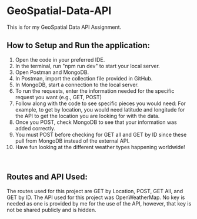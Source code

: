 # GeoSpatial-Data-API
This is for my GeoSpatial Data API Assignment.

## How to Setup and Run the application:
1. Open the code in your preferred IDE.
2. In the terminal, run "npm run dev" to start your local server.
3. Open Postman and MongoDB.
4. In Postman, import the collection file provided in GitHub.
5. In MongoDB, start a connection to the local server.
6. To run the requests, enter the information needed for the specific request you want (e.g., GET, POST)
7. Follow along with the code to see specific pieces you would need: For example, to get by location, you would need latitude and longitude for the API to get the location you are looking for with the data.
8. Once you POST, check MongoDB to see that your information was added correctly.
9. You must POST before checking for GET all and GET by ID since these pull from MongoDB instead of the external API.
10. Have fun looking at the different weather types happening worldwide!
<br>

## Routes and API Used:
The routes used for this project are GET by Location, POST, GET All, and GET by ID. The API used for this project was OpenWeatherMap. No key is needed as one is provided by me for the use of the API, however, that key is not be shared publicly and is hidden.

